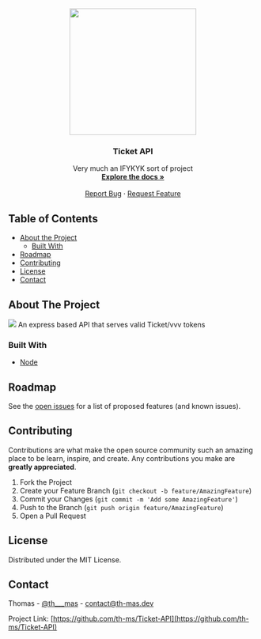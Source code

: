 <!-- PROJECT LOGO -->
<br />
<p align="center">
  <img src="https://cdn.onlinewebfonts.com/svg/img_432058.png" width="256" height="256">
  <h3 align="center">Ticket API</h3>

  <p align="center">
    Very much an IFYKYK sort of project
    <br />
    <a href="https://github.com/th-ms/Ticket-API/"><strong>Explore the docs »</strong></a>
    <br />
    <br />
    <a href="https://github.com/th-ms/Ticket-API/">Report Bug</a>
    ·
    <a href="https://github.com/th-ms/Ticket-API/">Request Feature</a>
  </p>
</p>



<!-- TABLE OF CONTENTS -->
## Table of Contents

* [About the Project](#about-the-project)
  * [Built With](#built-with)
* [Roadmap](#roadmap)
* [Contributing](#contributing)
* [License](#license)
* [Contact](#contact)



<!-- ABOUT THE PROJECT -->
## About The Project
<img src="https://media.discordapp.net/attachments/562041975797317643/770112564281212928/unknown.png?width=741&height=676">
An express based API that serves valid Ticket/vvv tokens

### Built With
* [Node](https://nodejs.org/)


<!-- ROADMAP -->
## Roadmap

See the [open issues](https://github.com/th-ms/Ticket-API/issues) for a list of proposed features (and known issues).



<!-- CONTRIBUTING -->
## Contributing

Contributions are what make the open source community such an amazing place to be learn, inspire, and create. Any contributions you make are **greatly appreciated**.

1. Fork the Project
2. Create your Feature Branch (`git checkout -b feature/AmazingFeature`)
3. Commit your Changes (`git commit -m 'Add some AmazingFeature'`)
4. Push to the Branch (`git push origin feature/AmazingFeature`)
5. Open a Pull Request



<!-- LICENSE -->
## License

Distributed under the MIT License.



<!-- CONTACT -->
## Contact

Thomas - [@th___mas](https://twitter.com/th___mas) - contact@th-mas.dev

Project Link: [https://github.com/th-ms/Ticket-API](https://github.com/th-ms/Ticket-API)
